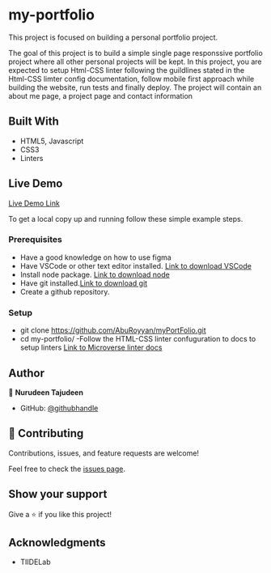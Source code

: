 # my-portfolio

This project is focused on building a personal portfolio project.


The goal of this project is to build a simple single page responssive portfolio project where all other personal projects will be kept. In this project, you are expected to setup Html-CSS linter following the guildlines stated in the Html-CSS limter config documentation, follow mobile first approach while building the website, run tests and finally deploy.
The project will contain an about me page, a project page and contact information

## Built With

- HTML5, Javascript
- CSS3
- Linters

## Live Demo

[Live Demo Link](https://aburoyyan.github.io/myPortFolio/)

To get a local copy up and running follow these simple example steps.

### Prerequisites
- Have a good knowledge on how to use figma
- Have VSCode or other text editor installed. [Link to download VSCode](https://code.visualstudio.com/download)
- Install node package. [Link to download node](https://nodejs.org/en/download/)
- Have git installed.[Link to download git](https://git-scm.com/downloads)
- Create a github repository.

### Setup
- git clone https://github.com/AbuRoyyan/myPortFolio.git
- cd my-portfolio/
-Follow the HTML-CSS linter confuguration to docs to setup linters [Link to Microverse linter docs](https://github.com/microverseinc/linters-config/tree/master/html-css)

## Author

👤 **Nurudeen Tajudeen**

- GitHub: [@githubhandle](https://github.com/AbuRoyyan)



## 🤝 Contributing

Contributions, issues, and feature requests are welcome!

Feel free to check the [issues page](../../issues/).

## Show your support

Give a ⭐️ if you like this project!

## Acknowledgments

- TIIDELab


